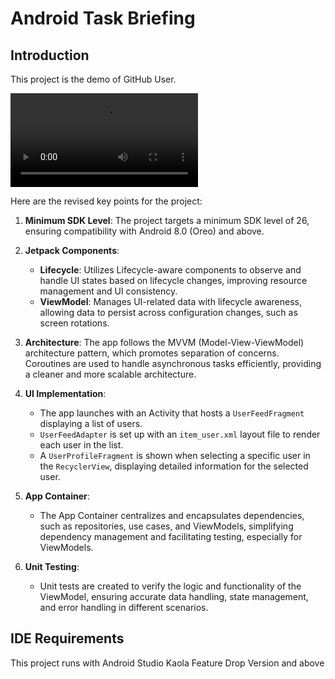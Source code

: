 # Android Task Briefing
## Introduction
This project is the demo of GitHub User.

![alt text](./screen_shot.mp4)


Here are the revised key points for the project:

1. **Minimum SDK Level**: The project targets a minimum SDK level of 26, ensuring compatibility with Android 8.0 (Oreo) and above.

2. **Jetpack Components**:
    * **Lifecycle**: Utilizes Lifecycle-aware components to observe and handle UI states based on lifecycle changes, improving resource management and UI consistency.
    * **ViewModel**: Manages UI-related data with lifecycle awareness, allowing data to persist across configuration changes, such as screen rotations.

3. **Architecture**: The app follows the MVVM (Model-View-ViewModel) architecture pattern, which promotes separation of concerns. Coroutines are used to handle asynchronous tasks efficiently, providing a cleaner and more scalable architecture.

4. **UI Implementation**:
    * The app launches with an Activity that hosts a `UserFeedFragment` displaying a list of users.
    * `UserFeedAdapter` is set up with an `item_user.xml` layout file to render each user in the list.
    * A `UserProfileFragment` is shown when selecting a specific user in the `RecyclerView`, displaying detailed information for the selected user.

5. **App Container**:
    * The App Container centralizes and encapsulates dependencies, such as repositories, use cases, and ViewModels, simplifying dependency management and facilitating testing, especially for ViewModels.

6. **Unit Testing**:
    * Unit tests are created to verify the logic and functionality of the ViewModel, ensuring accurate data handling, state management, and error handling in different scenarios.


## IDE Requirements
This project runs with Android Studio Kaola Feature Drop Version and above 

